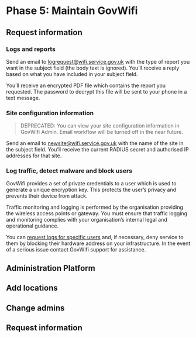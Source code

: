# Phase 5: Maintain GovWifi

## Request information

### Logs and reports

Send an email to logrequest@wifi.service.gov.uk with the type of report you want in the subject field (the body text is ignored). You’ll receive a reply based on what you have included in your subject field.

You’ll receive an encrypted PDF file which contains the report you requested. The password to decrypt this file will be sent to your phone in a text message.

### Site configuration information

> DEPRECATED: You can view your site configuration information in GovWifi Admin. Email workflow will be turned off in the near future.

Send an email to newsite@wifi.service.gov.uk with the name of the site in the subject field. You’ll receive the current RADIUS secret and authorised IP addresses for that site.

### Log traffic, detect malware and block users

GovWifi provides a set of private credentials to a user which is used to generate a unique encryption key. This protects the user’s privacy and prevents their device from attack.

Traffic monitoring and logging is performed by the organisation providing the wireless access points or gateway. You must ensure that traffic logging and monitoring complies with your organisation’s internal legal and operational guidance.

You can [request logs for specific users](https://www.gov.uk/guidance/set-up-govwifi-on-your-infrastructure#logs) and, if necessary, deny service to them by blocking their hardware address on your infrastructure. In the event of a serious issue contact GovWifi support for assistance.

## Administration Platform
## Add locations
## Change admins
## Request information

